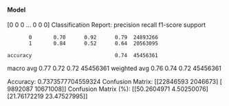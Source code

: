#### Model
[0 0 0 ... 0 0 0]
Classification Report:
              precision    recall  f1-score   support

           0       0.70      0.92      0.79  24893266
           1       0.84      0.52      0.64  20563095

    accuracy                           0.74  45456361
   macro avg       0.77      0.72      0.72  45456361
weighted avg       0.76      0.74      0.72  45456361

Accuracy: 0.7373577704559324
Confusion Matrix:
[[22846593  2046673]
 [ 9892087 10671008]]
Confusion Matrix (%):
[[50.2604971   4.50250076]
 [21.76172219 23.47527995]]
